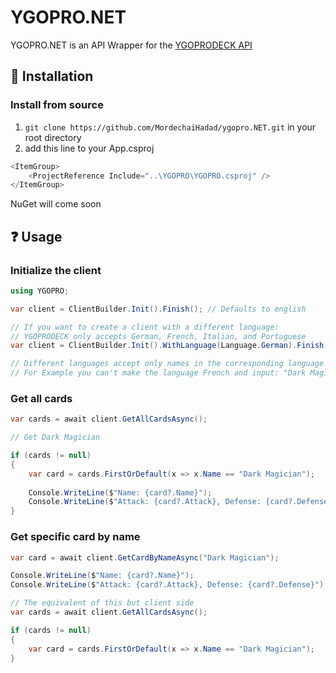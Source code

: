 # YGOPRO.NET

YGOPRO.NET is an API Wrapper for the [YGOPRODECK API](https://db.ygoprodeck.com/api-guide/)

## :wrench: Installation
### Install from source
1. `git clone https://github.com/MordechaiHadad/ygopro.NET.git` in your root directory
2. add this line to your App.csproj
```c#
<ItemGroup>
    <ProjectReference Include="..\YGOPRO\YGOPRO.csproj" />
</ItemGroup>
```

NuGet will come soon

## :question: Usage
### Initialize the client
```c#
using YGOPRO;

var client = ClientBuilder.Init().Finish(); // Defaults to english

// If you want to create a client with a different language:
// YGOPRODECK only accepts German, French, Italian, and Portuguese
var client = ClientBuilder.Init().WithLanguage(Language.German).Finish();

// Different languages accept only names in the corresponding language
// For Example you can't make the language French and input: "Dark Magician"
```

### Get all cards
```c#
var cards = await client.GetAllCardsAsync();

// Get Dark Magician

if (cards != null)
{
    var card = cards.FirstOrDefault(x => x.Name == "Dark Magician");
    
    Console.WriteLine($"Name: {card?.Name}");    
    Console.WriteLine($"Attack: {card?.Attack}, Defense: {card?.Defense}");    
}
```

### Get specific card by name
```c#
var card = await client.GetCardByNameAsync("Dark Magician");

Console.WriteLine($"Name: {card?.Name}");    
Console.WriteLine($"Attack: {card?.Attack}, Defense: {card?.Defense}"); 

// The equivalent of this but client side
var cards = await client.GetAllCardsAsync();

if (cards != null)
{
    var card = cards.FirstOrDefault(x => x.Name == "Dark Magician");
}
```